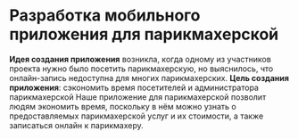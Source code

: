 # Разработка мобильного приложения для парикмахерской
__Идея создания приложения__ возникла, когда одному из участников проекта нужно было посетить парикмахерскую, но выяснилось, что онлайн-запись недоступна для многих парикмахерских.
__Цель создания приложения__: сэкономить время посетителей и администратора парикмахерской
Наше приложение для парикмахерской позволит людям экономить время, поскольку в нём можно узнать о предоставляемых парикмахерской услуг и их стоимости, а также записаться онлайн к парикмахеру.
